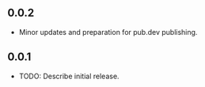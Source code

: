 ## 0.0.2

* Minor updates and preparation for pub.dev publishing.

## 0.0.1

* TODO: Describe initial release.
